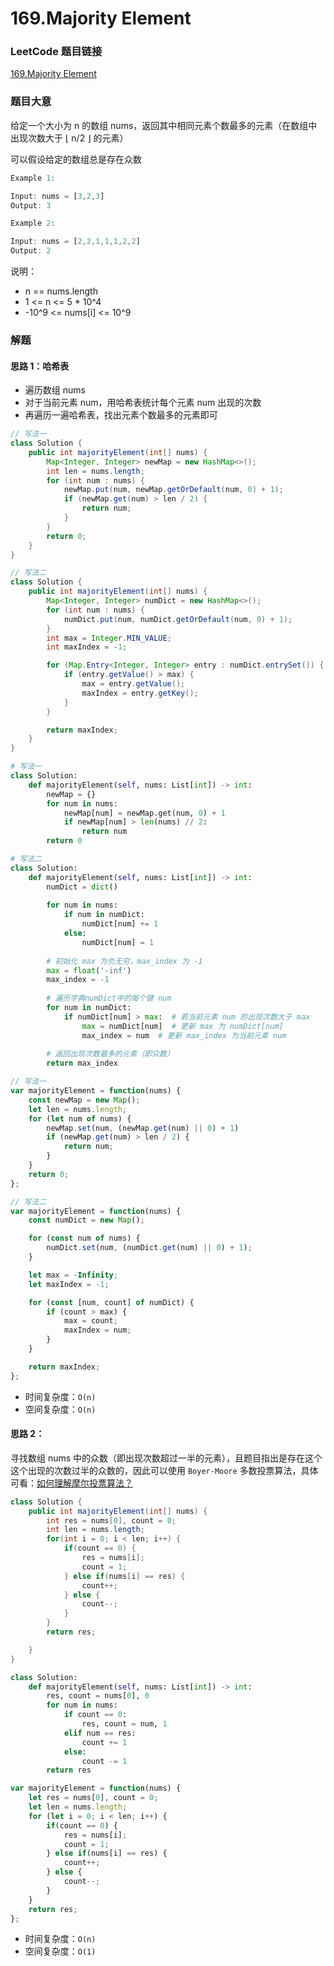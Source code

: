 # 169.Majority Element

### LeetCode 题目链接

[169.Majority Element](https://leetcode.com/problems/majority-element/)

### 题目大意

给定一个大小为 n 的数组 nums，返回其中相同元素个数最多的元素（在数组中出现次数大于 ⌊ n/2 ⌋ 的元素）

可以假设给定的数组总是存在众数

```js
Example 1:

Input: nums = [3,2,3]
Output: 3

Example 2:

Input: nums = [2,2,1,1,1,2,2]
Output: 2
```

说明：
- n == nums.length
- 1 <= n <= 5 * 10^4
- -10^9 <= nums[i] <= 10^9

### 解题

#### 思路 1：哈希表

- 遍历数组 nums
- 对于当前元素 num，用哈希表统计每个元素 num 出现的次数
- 再遍历一遍哈希表，找出元素个数最多的元素即可

```java
// 写法一
class Solution {
    public int majorityElement(int[] nums) {
        Map<Integer, Integer> newMap = new HashMap<>();
        int len = nums.length;
        for (int num : nums) {
            newMap.put(num, newMap.getOrDefault(num, 0) + 1);
            if (newMap.get(num) > len / 2) {
                return num;
            }
        }
        return 0; 
    }
}

// 写法二
class Solution {
    public int majorityElement(int[] nums) {
        Map<Integer, Integer> numDict = new HashMap<>();
        for (int num : nums) {
            numDict.put(num, numDict.getOrDefault(num, 0) + 1);
        }
        int max = Integer.MIN_VALUE;
        int maxIndex = -1;

        for (Map.Entry<Integer, Integer> entry : numDict.entrySet()) {
            if (entry.getValue() > max) {
                max = entry.getValue();
                maxIndex = entry.getKey();
            }
        }

        return maxIndex;
    }
}
```
```python
# 写法一
class Solution:
    def majorityElement(self, nums: List[int]) -> int:
        newMap = {}
        for num in nums:
            newMap[num] = newMap.get(num, 0) + 1
            if newMap[num] > len(nums) // 2:
                return num
        return 0

# 写法二
class Solution:
    def majorityElement(self, nums: List[int]) -> int:
        numDict = dict()
        
        for num in nums:
            if num in numDict: 
                numDict[num] += 1  
            else:  
                numDict[num] = 1  
        
        # 初始化 max 为负无穷，max_index 为 -1
        max = float('-inf')
        max_index = -1
        
        # 遍历字典numDict中的每个键 num
        for num in numDict:
            if numDict[num] > max:  # 若当前元素 num 的出现次数大于 max
                max = numDict[num]  # 更新 max 为 numDict[num]
                max_index = num  # 更新 max_index 为当前元素 num
        
        # 返回出现次数最多的元素（即众数）
        return max_index
```
```js
// 写法一
var majorityElement = function(nums) {
    const newMap = new Map();
    let len = nums.length;
    for (let num of nums) {
        newMap.set(num, (newMap.get(num) || 0) + 1)
        if (newMap.get(num) > len / 2) {
            return num;
        }
    }
    return 0;
};

// 写法二
var majorityElement = function(nums) {
    const numDict = new Map();

    for (const num of nums) {
        numDict.set(num, (numDict.get(num) || 0) + 1);
    }

    let max = -Infinity;
    let maxIndex = -1;

    for (const [num, count] of numDict) {
        if (count > max) {
            max = count;
            maxIndex = num;
        }
    }

    return maxIndex;
};
```
- 时间复杂度：`O(n)`
- 空间复杂度：`O(n)`

#### 思路 2：

寻找数组 nums 中的众数（即出现次数超过一半的元素），且题目指出是存在这个这个出现的次数过半的众数的，因此可以使用 `Boyer-Moore` 多数投票算法，具体可看：[如何理解摩尔投票算法？](https://www.zhihu.com/question/49973163/answer/235921864)
```java
class Solution {
    public int majorityElement(int[] nums) {
        int res = nums[0], count = 0;
        int len = nums.length;
        for(int i = 0; i < len; i++) {
            if(count == 0) {
                res = nums[i];
                count = 1;
            } else if(nums[i] == res) {
                count++;
            } else {
                count--;
            }
        }
        return res;

    }
}
```
```python
class Solution:
    def majorityElement(self, nums: List[int]) -> int:
        res, count = nums[0], 0
        for num in nums:
            if count == 0:
                res, count = num, 1
            elif num == res:
                count += 1
            else:
                count -= 1
        return res
```
```js
var majorityElement = function(nums) {
    let res = nums[0], count = 0;
    let len = nums.length;
    for (let i = 0; i < len; i++) {
        if(count == 0) {
            res = nums[i];
            count = 1;
        } else if(nums[i] == res) {
            count++;
        } else {
            count--;
        }
    }
    return res;
};
```

- 时间复杂度：`O(n)`
- 空间复杂度：`O(1)`